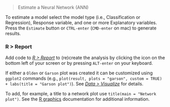 > Estimate a Neural Network (ANN)

To estimate a model select the model type (i.e., Classification or Regression), Response variable, and one or more Explanatory variables. Press the `Estimate` button or `CTRL-enter` (`CMD-enter` on mac) to generate results. 

### R > Report

Add code to <a href="https://radiant-rstats.github.io/docs/data/report.html" target="_blank">_R > Report_</a> to (re)create the analysis by clicking the <i title="report results" class="fa fa-edit"></i> icon on the bottom left of your screen or by pressing `ALT-enter` on your keyboard. 

If either a `Olden` or `Garson` plot was created it can be customized using `ggplot2` commands (e.g., `plot(result, plots = "garson", custom = TRUE) + labs(title = "Garson plot")`). See <a href="https://radiant-rstats.github.io/docs/data/visualize.html" target="_blank">_Data > Visualize_</a> for details.

To add, for example, a title to a network plot use `title(main = "Network plot")`. See the <a href="https://cran.r-project.org/doc/manuals/R-intro.html#Low_002dlevel-plotting-commands" target="_blank">R graphics</a> documentation for additional information.

